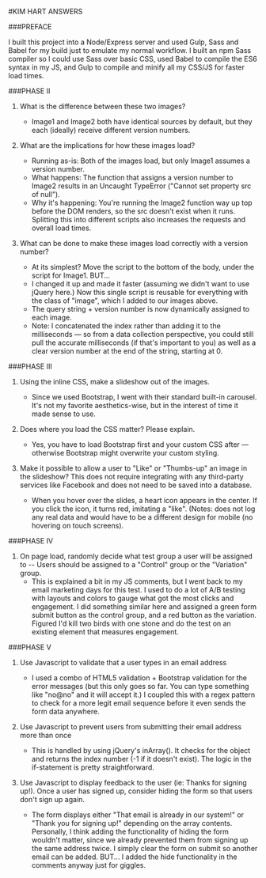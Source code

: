 #KIM HART ANSWERS

###PREFACE

I built this project into a Node/Express server and used Gulp, Sass and Babel for my build just to emulate my normal workflow. I built an npm Sass compiler so I could use Sass over basic CSS, used Babel to compile the ES6 syntax in my JS, and Gulp to compile and minify all my CSS/JS for faster load times. 

###PHASE II

1. What is the difference between these two images?
    * Image1 and Image2 both have identical sources by default, but they each (ideally) receive different version numbers. 

2. What are the implications for how these images load?
    * Running as-is: Both of the images load, but only Image1 assumes a version number. 
    * What happens: The function that assigns a version number to Image2 results in an Uncaught TypeError ("Cannot set property src of null"). 
    * Why it's happening: You're running the Image2 function way up top before the DOM renders, so the src doesn't exist when it runs. Splitting this into different scripts also increases the requests and overall load times.
    
3. What can be done to make these images load correctly with a version number?
    * At its simplest? Move the script to the bottom of the body, under the script for Image1. BUT...
    * I changed it up and made it faster (assuming we didn't want to use jQuery here.) Now this single script is reusable for everything with the class of "image", which I added to our images above.
    * The query string + version number is now dynamically assigned to each image.
    * Note: I concatenated the index rather than adding it to the milliseconds — so from a data collection perspective, you could still pull the accurate milliseconds (if that's important to you) as well as a clear version number at the end of the string, starting at 0.

###PHASE III

1. Using the inline CSS, make a slideshow out of the images.
    * Since we used Bootstrap, I went with their standard built-in carousel. It's not my favorite aesthetics-wise, but in the interest of time it made sense to use.

2. Does where you load the CSS matter?  Please explain.
    * Yes, you have to load Bootstrap first and your custom CSS after — otherwise Bootstrap might overwrite your custom styling.

3. Make it possible to allow a user to "Like" or "Thumbs-up" an image in the slideshow?  This does not require integrating with any third-party services like Facebook and does not need to be saved into a database.
    * When you hover over the slides, a heart icon appears in the center. If you click the icon, it turns red, imitating a "like". (Notes: does not log any real data and would have to be a different design for mobile (no hovering on touch screens).

###PHASE IV

1. On page load, randomly decide what test group a user will be assigned to -- Users should be assigned to a "Control" group or the "Variation" group.
    * This is explained a bit in my JS comments, but I went back to my email marketing days for this test. I used to do a lot of A/B testing with layouts and colors to gauge what got the most clicks and engagement. I did something similar here and assigned a green form submit button as the control group, and a red button as the variation. Figured I'd kill two birds with one stone and do the test on an existing element that measures engagement.

###PHASE V

1. Use Javascript to validate that a user types in an email address
    * I used a combo of HTML5 validation + Bootstrap validation for the error messages (but this only goes so far. You can type something like "no@no" and it will accept it.) I coupled this with a regex pattern to check for a more legit email sequence before it even sends the form data anywhere.

2. Use Javascript to prevent users from submitting their email address more than once
    * This is handled by using jQuery's inArray(). It checks for the object and returns the index number (-1 if it doesn't exist). The logic in the if-statement is pretty straightforward.

3. Use Javascript to display feedback to the user (ie: Thanks for signing up!). Once a user has signed up, consider hiding the form so that users don't sign up again.
    * The form displays either "That email is already in our system!" or "Thank you for signing up!" depending on the array contents. Personally, I think adding the functionality of hiding the form wouldn't matter, since we already prevented them from signing up the same address twice. I simply clear the form on submit so another email can be added. BUT... I added the hide functionality in the comments anyway just for giggles.


